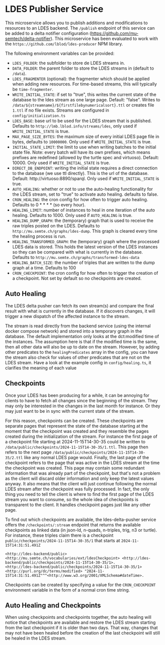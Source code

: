 # LDES Publisher Service

This microservice allows you to publish additions and modifications to resources to an LDES backend. The `/publish` endpoint of this service can be added to a delta notifier configuration (https://github.com/mu-semtech/delta-notifier). This microservice has been evaluated to work with the `https://github.com/lblod/ldes-producer` NPM library.

The following environment variables can be provided:

- `LDES_FOLDER`: the subfolder to store de LDES streams in.
- `DATA_FOLDER`: the parent folder to store the LDES streams in (default to `/data`).
- `LDES_FRAGMENTER` (optional): the fragmenter which should be applied when adding new resources. For time-based streams, this will typically be `time-fragmenter`.
- `WRITE_INITIAL_STATE`: if set to "true", this writes the current state of the database to the ldes stream as one large page. Default: "false". Writes to `/data/${streamname}/${firstfilebynumericalsort}.ttl` or creates file `1.ttl` if no file exists. Streams are configured in `config/initialization.ts`
- `LDES_BASE`: base url to be used for the LDES stream that is published. Defaults to `http://lmb.lblod.info/streams/ldes`, only used if `WRITE_INITIAL_STATE` is true.
- `MAX_PAGE_SIZE_BYTES`: the maximum size of every initial LDES page file in bytes, defaults to `10000000`. Only used if `WRITE_INITIAL_STATE` is true.
- `INITIAL_STATE_LIMIT`: the limit to use when writing batches to the initial state file. Note: every batch will have its own prefixes, which means prefixes are redefined (allowed by the turtle spec and virtuoso). Default: 10000. Only used if `WRITE_INITIAL_STATE` is true.
- `DIRECT_DB_ENDPOINT`: writing the initial state requires a direct connection to the database (we use ttl directly). This is the url of the database. Default: http://virtuoso:8890/sparql. Only used if `WRITE_INITIAL_STATE` is true.
- `AUTO_HEALING`: whether or not to use the auto-healing functionality for the LDES stream, set to "true" to activate auto healing. defaults to false.
- `CRON_HEALING`: the cron config for how often to trigger auto healing. Defaults to 0 \* \* \* \* (so every hour).
- `HEALING_LIMIT`: number of instances to heal in one iteration of the auto healing. Defaults to 1000. Only used if `AUTO_HEALING` is true.
- `HEALING_DUMP_GRAPH`: the (temporary) graph that is used to receive the raw triples posted on the LDES. Defaults to `http://mu.semte.ch/graphs/ldes-dump`. This graph is cleared every time the healing process is run.
- `HEALING_TRANSFORMED_GRAPH`: the (temporary) graph where the processed LDES data is stored. This holds the latest version of the LDES instances so they can be compared with what is currently in the database. Defaults to `http://mu.semte.ch/graphs/transformed-ldes-data`
- `HEALING_BATCH_SIZE`: the number of triples that are written to the dump graph at a time. Defaults to 100
- `CRON_CHECKPOINT`: the cron config for how often to trigger the creation of a checkpoint. Not set by default so no checkpoints are created.

## Auto Healing

The LDES delta pusher can fetch its own stream(s) and compare the final result with what is currently in the database. If it discovers changes, it will trigger a new dispatch of the affected instance to the stream.

The stream is read directly from the backend service (using the internal docker compose network) and stored into a temporary graph in the database. The default implementation only looks at the dct:modified time of the instances. The assumption here is that if the modified time is the same, then all other data will also be up to date on the stream. However, by adding other predicates to the `healingPredicates` array in the config, you can have the stream also check for values of other predicates that are not on the LDES stream. Have a look at the example config in `config/healing.ts`, it clarifies the meaning of each value

## Checkpoints

Once your LDES has been producing for a while, it can be annoying for clients to have to fetch all changes since the beginning of the stream. They may only be interested in the changes in the last month for instance. Or they may just want to be in sync with the current state of the stream.

For this reason, checkpoints can be created. These checkpoints are separate pages that represent the state of the database starting at the moment that the checkpoint was created and they resemble the pages created during the initialization of the stream. For instance the first page of a checkpoint file starting at 2024-11-15T14-30-35 could be written to `/data/public/checkpoints/2024-11-15T14-30-35/1.ttl`. This page then refers to the next page `/data/public/checkpoints/2024-11-15T14-30-35/2.ttl` like any normal LDES page would. Finally, the last page of the checkpoint refers to the page that was active in the LDES stream at the time the checkpoint was created. This page may contain some redundant information that was already part of the checkpoint, but that's not a problem as the client will discard older information and only keep the latest values anyway. It also means that the client will just continue following the normal LDES stream after the checkpoint was fully processed. In fact, the only thing you need to tell the client is where to find the first page of the LDES stream you want to consume, so the whole idea of checkpoints is transparent to the client. It handles checkpoint pages just like any other page.

To find out which checkpoints are available, the ldes-delta-pusher service offers the `/checkpoints/:stream` endpoint that returns the available checkpoints as linked data (in json-ld, n-quads, n-triples, trig, n3 or turtle). For instance, these triples claim there is a checkpoint `public/checkpoints/2024-11-15T14-30-35/1` that starts at `2024-11-15T14:31:51.491Z`

```
<http://ldes-backend/public> <http://mu.semte.ch/vocabularies/ext/ldesCheckpoint> <http://ldes-backend/public/checkpoints/2024-11-15T14-30-35/1>.
<http://ldes-backend/public/checkpoints/2024-11-15T14-30-35/1> <http://purl.org/dc/terms/modified> "2024-11-15T14:31:51.491Z"^^<http://www.w3.org/2001/XMLSchema#dateTime>.
```

Checkpoints can be created by specifying a value for the `CRON_CHECKPOINT` environment variable in the form of a normal cron time string.

## Auto Healing and Checkpoints

When using checkpoints and checkpoints together, the auto healing will notice that checkpoints are available and restore the LDES stream starting from the last checkpoint if it is older than two days. That way, changes that may not have been healed before the creation of the last checkpoint will still be healed in the LDES stream.
